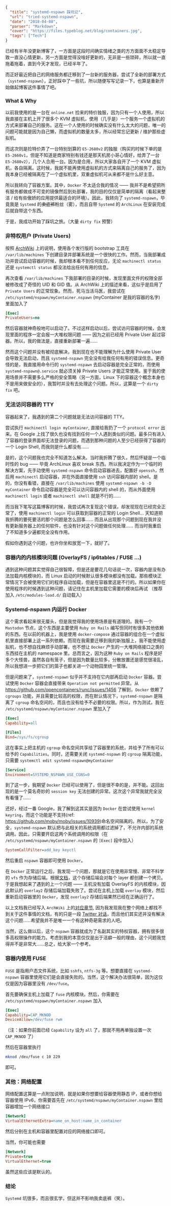 ```json
{
  "title": "systemd-nspawn 踩坑记",
  "url": "tried-systemd-nspawn",
  "date": "2018-04-08",
  "parser": "Markdown",
  "cover": "https://files.typeblog.net/blog/containers.jpg",
  "tags": ["Tech"]
}
```

已经有半年没更新博客了，一方面是这段时间确实情绪之类的方方面面不太稳定导致一直没心情更新，另一方面是觉得没啥好更新的，无非是一些琐碎，所以就一直拖着拖着，直到今天才发现，已经半年了。

而正好最近把自己的网络服务都迁移到了一台新的服务器，尝试了全新的部署方式（`systemd-nspawn`），正好踩中了一些坑，所以随便写写记录一下，也算是重新开始做起博客这件事情了吧。

### What & Why

以前我使用的是一台在 `online.net` 捡来的特价独服，因为只有一个人使用，所以我直接在主机上开了很多个 KVM 虚拟机，使用（几乎是）一个服务一个虚拟机的方式来部署自己的服务。这在一个人使用的时候确实没有什么太大的问题，唯一的问题可能就是因为自己懒，而虚拟机的数量太多，所以经常忘记更新 / 维护那些虚拟机。

而这次则是捡特价弄了一台特别划算的 `E5-2680v2` 的独服（购买的时候下单的是 `E5-2660v1`，但是不知道是商家特别有钱还是那天机房小哥心情好，给弄了一台 `E5-2680v2`），几个人合用一台。因为是合用，所以大家各自开了一个 KVM 虚拟机，各自隔离。这时候，我就不能再使用虚拟机的方式来隔离自己的服务了，因为我本身已经被隔离在了一个虚拟机里，双重虚拟机可从来都不是什么好主意。

所以我转向了容器方案。其中，`Docker` 不太适合我的情况 —— 我并不是希望把所有服务都做成不可变的镜像然后到处部署，我的目的仅仅是简单的隔离（看起来整洁 / 给有些傲娇的应用提供最适合的环境）。因此，我转向了 `systemd-nspawn`，毕竟我是 `Systemd` 的~~卖底裤~~粉丝（雾），而且自带 `Systemd` 的 `ArchLinux` 在安装完成后就自带这个东西。

于是，我成功开始了踩坑之旅。（大量 `dirty fix` 预警）

### 非特权用户 (Private Users)

按照 [ArchWiki](https://wiki.archlinux.org/index.php/Systemd-nspawn) 上的说明，使用各个发行版的 bootstrap 工具在 `/var/lib/machines` 下创建目录并部署系统是一个很快的工作。然而，当我部署成功并尝试启动容器的时候，我却根本看不到任何反应，无论 `machinectl status` 还是 `systemctl status` 都没法给出任何有用的信息。

再次查看 `/var/lib/machines` 下我部署的目录的时候，发现里面文件的权限全部被修改成了奇怪的 UID 和 GID 值。从 ArchWiki 上的描述来看，这似乎是启用了 `Private Users` 的正常现象。然而，死马当活马医，我尝试在 `/etc/systemd/nspawn/myContainer.nspawn` (myContainer 是我的容器的名字) 里面加入了

```ini
[Exec]
PrivateUsers=no
```

然后容器就神奇般地可以启动了。不过这样启动以后，尝试访问容器的时候，会发现里面的程序一定会报一大堆权限问题 —— 因为之前已经用 Private User 起过容器。所以，我的做法是，直接重新部署一遍……

然而这个问题并没有被彻底解决，我到现在也不能理解为什么使用 Private User 会导致无法启动，而且 `systemd-nspawn` 完全没有给我任何有用的错误信息。更奇怪的是，我直接用命令行的 `systemd-nspawn` 去启动容器是完全正常的，而使用 `systemd-nspawn@.service` 就必须关掉 Private Users 才能正常使用。鉴于我的使用场景并不需要多么严格的安全策略（另一方面，Linux 下的容器这个概念本身也不是用来做安全的），我暂时并没有去处理这个问题。所以，这算是一个 `dirty fix` 吧。

### 无法访问容器的 TTY

容器起来了，我遇到的第二个问题就是无法访问容器的 TTY。

尝试执行 `machinectl login myContainer`, 直接给我扔了一个 `protocol error` 出来。在 Google 上找了很久也没有找到任何一个人遇到类似的问题。最多只有进入了容器的登录界面却无法登录的问题，而遇到那种问题的人至少已经获得了容器的一个 Login Shell, 而我则是什么都没有……

是的，这个问题我也完全不知道怎么解决。当时我折腾了很久，然后怀疑是一个临时性的 bug —— 毕竟 ArchLinux 喜欢 break 东西。所以我决定作为一个临时的解决方案，先手动使用 `systemd-nspawn` 命令启动容器进去，配置好 `openssh`，然后用 `machinectl` 启动容器，并在外面直接使用 `ssh` 访问容器内部的 shell。是的，你没有看错，直接在 `/var/lib/machines` 使用 `systemd-nspawn -b -D myContainer` 命令启动容器是完全可以访问容器内的 shell 的，而从外面使用 `machinectl login` 或者 `machinectl shell` 就是不行的……

而当我下笔写这篇博客的时候，我尝试再次复现这个错误，却发现现在已经完全正常了，使用 `machinectl login` 可以获取到容器的正常的 Login Shell... 天知道把我折腾的要死要活的那个问题是怎么回事…… 而且从出现那个问题到现在我并没有更新服务器上的任何软件，也没有针对这个问题做任何处理…… 而当时我重启了不知道多少遍都完全没有作用。

假如你遇到这个问题，也许你坐和放宽一下，就好了。

### 容器内的内核模块问题 (OverlayFS / ip6tables / FUSE ...)

遇到这种问题其实觉得自己很智障，但是还是要花几句话说一次，容器内是没有办法加载内核模块的，而 Linux 启动的时候默认很多模块都没有加载。那些模块正常情况下会被使用它们的程序自动加载，但是在容器里这是不行的。所以如果你在使用程序的时候遇到这种问题，请记住在主机里加载它需要的模块后再试 （推荐加入 `/etc/modules-load.d/` 自动载入）

### Systemd-nspawn 内运行 Docker

这个需求看起来很无厘头，但是我觉得我的使用场景是有道理的。我有一个 `Mastodon` 节点，这个东西是主要使用 `Ruby on Rails` 编写但同时有很多其他依赖的东西。在以前的机器上，我是使用 `docker-compose` 通过容器的组合在一个虚拟机里直接部署上这一系列依赖。而现在我需要迁移到我的新独服上，我不能使用虚拟机，也不想自找麻烦手动部署，也不想让 `Docker` 产生的一大堆网络接口之类的东西挂在主机的 namespace 里。总而言之，因为这种 `Ruby on Rails` 程序是好多个大怪兽，虽然各自有笼子，但是因为数量比较多，分散放置还是感觉很凌乱，所以我想进一步把它们的笼子也都关进一个动物园里统一管理。

但是问题来了，`systemd-nspawn` 似乎并不支持在它内部再启动 `Docker` 容器。尝试使用 `Docker` 容器会直接带来 `Operation not permitted` 异常。从 <https://github.com/opencontainers/runc/issues/1456> 了解到，`Docker` 依赖了 `cgroups` 功能，并且需要比较高的权限，而在默认情况下，`systemd-nspawn` 是隔离了 `cgroup` 命名空间的，而且也没有给予不必要的权限。所以，作为测试，我在 `/etc/systemd/nspawn/myContainer.nspawn` 里加入了

```ini
[Exec]
Capability=all

[Files]
Bind=/sys/fs/cgroup
```

这在事实上把主机的 `cgroup` 命名空间共享给了容器里的系统，并给予了所有可以给予的 `Capabilities`。同时，还需要关闭 `systemd-nspawn` 的 `cgroup` 隔离功能，只需要 `systemctl edit systemd-nspawn@myContainer`

```ini
[Service]
Environment=SYSTEMD_NSPAWN_USE_CGNS=0
```

到了这一步，我期望 `Docker` 已经可以使用了，但是很不幸的是，并不能。这回出现的是一个莫名奇妙的 `session key` 无法创建的异常。这次这个异常我就完全没有看懂了……

还好，经过一番 Google，我了解到这其实是因为 `Docker` 在尝试使用 `kernel keyring`，而这个功能是不支持(ref: <https://github.com/moby/moby/issues/10939>)命名空间隔离的。所以，为了安全，`systemd-nspawn` 默认把与此相关的系统调用都过滤掉了，不允许内部的系统调用。因此，只需要开启这两个系统调用的权限（在 `/etc/systemd/nspawn/myContainer.nspawn` 的 `[Exec]` 段中加入）

```ini
SystemCallFilter=add_key keyctl
```

然后重启 `nspawn` 容器即可使用 `Docker`。

在 `Docker` 正常运行之后，我发现一个问题，那就是它在使用非常慢、非常不科学的 `vfs` 作为存储后端。根据[文档](https://docs.docker.com/storage/storagedriver/vfs-driver/)，这个存储后端会对每个 layer 都创建一个拷贝。于是我想起来了遇到的上一个问题 —— 主机没有加载 OverlayFS 的内核模块，因此默认的 `overlay2` 存储后端加载失败了。尝试在主机上加载 `overlay` 模块，然后重新启动容器里的 `Docker`，发现 `overlay2` 存储后端果然已经在正确运行了。

以上文档我已经写入 `ArchWiki` 上的[对应章节](https://wiki.archlinux.org/index.php/Systemd-nspawn#Run_docker_in_systemd-nspawn), 因为我发现我在整个网络上都找不到关于这件事情的文档，有的只是一段 [Twitter 对话](https://twitter.com/evanphx/status/683114646660763649?lang=en)，而且他们其实还并没有解决这个问题……希望我并不是唯一一个有这种奇葩需求的人吧。

当然，这么做以后，这个 `nspawn` 容器就成为了名副其实的特权容器，拥有很多很多高权限操作的能力。考虑到我的本意仅仅是出于洁癖一般的理由，这个问题我觉得并不是非常大……总之，给大家一个参考。

### 容器内使用 FUSE

`FUSE` 是指用户态文件系统，比如 `sshfs`, `ntfs-3g` 等。想要直接在 `systemd-nspawn` 容器里使用它们是会直接失败的。当然，这个解决办法很简单，因为这仅仅是因为容器里没有 `/dev/fuse`。

首先要确保主机上加载了 `fuse` 内核模块。然后，你需要在 `/etc/systemd/nspawn/myContainer.nspawn` 加入

```ini
[Exec]
Capability=CAP_MKNOD
DeviceAllow=/dev/fuse rwm
```
（注：如果你前面已经 `Capability` 设为 `all` 了，那就不用再单独设置一次 `CAP_MKNOD` 了）

然后在容器里执行

```bash
mknod /dev/fuse c 10 229
```

即可。

### 其他：网络配置

网络配置这算是一点附加说明，就是如果你想要给容器使用静态 IP，或者你想给容器使用 IPv6，你需要首先在 `/etc/systemd/nspawn/myContainer.nspawn` 里给容器增加一个网络接口

```ini
[Network]
VirtualEthernetExtra=name_on_host:name_in_container
```

然后分别在主机和容器里配置对应的网络接口即可。

当然，你可能也需要

```ini
[Network]
Private=true
VirtualEthernet=true
```

虽然这些应该是默认的。

### 结论

`Systemd` 坑很多，而且很玄学，但这并不影响我卖底裤（笑）。